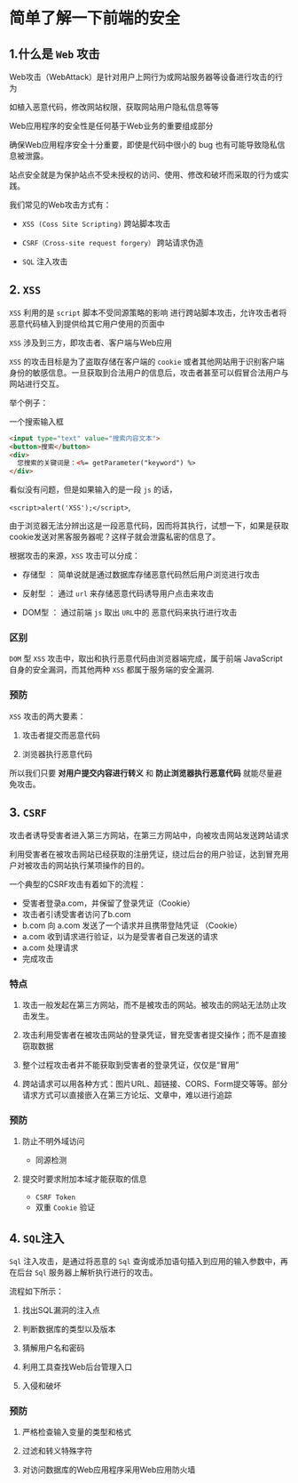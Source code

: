 # 简单了解一下前端的安全

## 1.什么是 `Web` 攻击

Web攻击（WebAttack）是针对用户上网行为或网站服务器等设备进行攻击的行为

如植入恶意代码，修改网站权限，获取网站用户隐私信息等等

Web应用程序的安全性是任何基于Web业务的重要组成部分

确保Web应用程序安全十分重要，即使是代码中很小的 bug 也有可能导致隐私信息被泄露。

站点安全就是为保护站点不受未授权的访问、使用、修改和破坏而采取的行为或实践。

我们常见的Web攻击方式有：

* `XSS (Coss Site Scripting)` 跨站脚本攻击

* `CSRF（Cross-site request forgery）` 跨站请求伪造

* `SQL` 注入攻击

## 2. `XSS`

`XSS` 利用的是 `script` 脚本不受同源策略的影响 进行跨站脚本攻击，允许攻击者将恶意代码植入到提供给其它用户使用的页面中

`XSS` 涉及到三方，即攻击者、客户端与Web应用

`XSS` 的攻击目标是为了盗取存储在客户端的 `cookie` 或者其他网站用于识别客户端身份的敏感信息。一旦获取到合法用户的信息后，攻击者甚至可以假冒合法用户与网站进行交互。

举个例子：

一个搜索输入框

```html
<input type="text" value="搜索内容文本">
<button>搜索</button>
<div>
  您搜索的关键词是：<%= getParameter("keyword") %>
</div>

```

看似没有问题，但是如果输入的是一段 `js` 的话，

`<script>alert('XSS');</script>`,

由于浏览器无法分辨出这是一段恶意代码，因而将其执行，试想一下，如果是获取cookie发送对黑客服务器呢？这样子就会泄露私密的信息了。

根据攻击的来源，`XSS` 攻击可以分成：

* 存储型 ： 简单说就是通过数据库存储恶意代码然后用户浏览进行攻击

* 反射型 ： 通过 `url` 来存储恶意代码诱导用户点击来攻击

* DOM型 ： 通过前端 `js` 取出 `URL`中的 恶意代码来执行进行攻击

### 区别

`DOM` 型 `XSS` 攻击中，取出和执行恶意代码由浏览器端完成，属于前端 JavaScript 自身的安全漏洞，而其他两种 `XSS` 都属于服务端的安全漏洞.

### 预防

`XSS` 攻击的两大要素：

1. 攻击者提交而恶意代码

2. 浏览器执行恶意代码

所以我们只要 **对用户提交内容进行转义** 和 **防止浏览器执行恶意代码** 就能尽量避免攻击。

## 3. `CSRF`

攻击者诱导受害者进入第三方网站，在第三方网站中，向被攻击网站发送跨站请求

利用受害者在被攻击网站已经获取的注册凭证，绕过后台的用户验证，达到冒充用户对被攻击的网站执行某项操作的目的。

一个典型的CSRF攻击有着如下的流程：

* 受害者登录a.com，并保留了登录凭证（Cookie）
* 攻击者引诱受害者访问了b.com
* b.com 向 a.com 发送了一个请求并且携带登陆凭证 （Cookie）
* a.com 收到请求进行验证，以为是受害者自己发送的请求
* a.com 处理请求
* 完成攻击

### 特点

1. 攻击一般发起在第三方网站，而不是被攻击的网站。被攻击的网站无法防止攻击发生。

2. 攻击利用受害者在被攻击网站的登录凭证，冒充受害者提交操作；而不是直接窃取数据

3. 整个过程攻击者并不能获取到受害者的登录凭证，仅仅是“冒用”

4. 跨站请求可以用各种方式：图片URL、超链接、CORS、Form提交等等。部分请求方式可以直接嵌入在第三方论坛、文章中，难以进行追踪

### 预防

1. 防止不明外域访问
    * 同源检测

2.  提交时要求附加本域才能获取的信息
    * `CSRF Token`
    * 双重 `Cookie` 验证

## 4. `SQL`注入


`Sql` 注入攻击，是通过将恶意的 `Sql` 查询或添加语句插入到应用的输入参数中，再在后台 `Sql` 服务器上解析执行进行的攻击。

流程如下所示：

1. 找出SQL漏洞的注入点

2. 判断数据库的类型以及版本

3. 猜解用户名和密码

4. 利用工具查找Web后台管理入口

5. 入侵和破坏

### 预防

1. 严格检查输入变量的类型和格式

2. 过滤和转义特殊字符

3. 对访问数据库的Web应用程序采用Web应用防火墙
